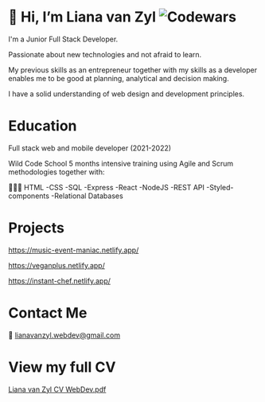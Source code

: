 # 👋 Hi, I’m Liana van Zyl ![Codewars](https://www.codewars.com/users/Li-create2021/badges/large)

I'm a Junior Full Stack Developer. 

Passionate about new technologies and not afraid to learn. 

My previous skills as an entrepreneur together with my skills as a developer enables me to be good at planning, analytical and decision making. 

I have a solid understanding of web design and development principles.

# Education
Full stack web and mobile developer (2021-2022)

Wild Code School 5 months intensive training using Agile and Scrum methodologies together with: 

🦹🏼‍♀️ HTML 
-CSS
-SQL 
-Express
-React
-NodeJS
-REST API
-Styled-components
-Relational Databases

# Projects
https://music-event-maniac.netlify.app/ 

https://veganplus.netlify.app/

https://instant-chef.netlify.app/


# Contact Me

📧 lianavanzyl.webdev@gmail.com

# View my full CV
[Liana van Zyl CV WebDev.pdf](https://github.com/Li-create2021/Li-create2021/files/7642442/Liana.van.Zyl.CV.WebDev.6.pdf)
